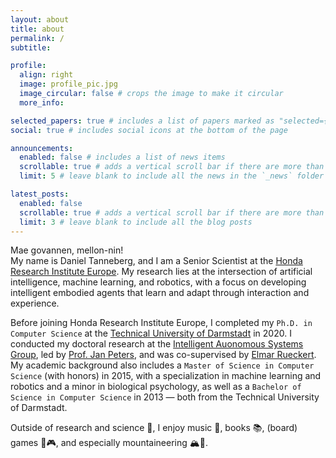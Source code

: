 ```yaml
---
layout: about
title: about
permalink: /
subtitle: 

profile:
  align: right
  image: profile_pic.jpg
  image_circular: false # crops the image to make it circular
  more_info: 

selected_papers: true # includes a list of papers marked as "selected={true}"
social: true # includes social icons at the bottom of the page

announcements:
  enabled: false # includes a list of news items
  scrollable: true # adds a vertical scroll bar if there are more than 3 news items
  limit: 5 # leave blank to include all the news in the `_news` folder

latest_posts:
  enabled: false
  scrollable: true # adds a vertical scroll bar if there are more than 3 new posts items
  limit: 3 # leave blank to include all the blog posts
---
```


Mae govannen, mellon-nin!\
My name is Daniel Tanneberg, and I am a Senior Scientist at the [Honda Research Institute Europe](https://www.honda-ri.de).
My research lies at the intersection of artificial intelligence, machine learning, and robotics, with a focus on developing intelligent embodied agents that learn and adapt through interaction and experience.

Before joining Honda Research Institute Europe, I completed my `Ph.D. in Computer Science` at the [Technical University of Darmstadt](https://www.tu-darmstadt.de/index.en.jsp) in 2020. I conducted my doctoral research at the [Intelligent Auonomous Systems Group](https://www.ias.informatik.tu-darmstadt.de), led by [Prof. Jan Peters](https://www.ias.informatik.tu-darmstadt.de/Team/JanPeters), and was co-supervised by [Elmar Rueckert](https://cps.unileoben.ac.at/prof-elmar-rueckert/). 
My academic background also includes a `Master of Science in Computer Science` (with honors) in 2015, with a specialization in machine learning and robotics and a minor in biological psychology, as well as a `Bachelor of Science in Computer Science` in 2013 — both from the Technical University of Darmstadt.

Outside of research and science 🤖, I enjoy music 🎸, books 📚, (board) games 🎲🎮, and especially mountaineering 🏔️🧗. 